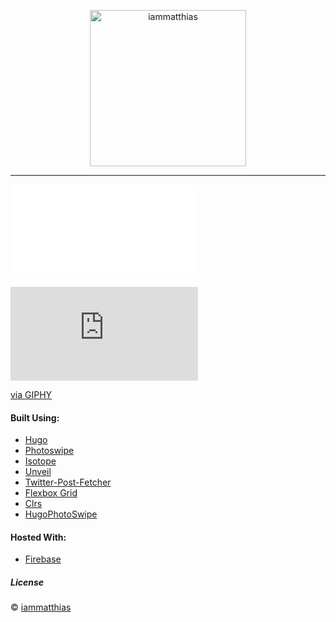 <p align="center"><img src="https://iammatthias.com/assets/logo_black.svg" alt="iammatthias" width="250"></p>

---
<iframe src="//giphy.com/embed/l4FGJKKnxDpFZQ5FK?html5=true&playOnHover=true&hideSocial=true" frameBorder="0" class="giphy-embed" allowFullScreen></iframe><p>
<iframe src="https://giphy.com/gifs/l4FGJKKnxDpFZQ5FK/tile" frameBorder="0" class="giphy-embed" allowFullScreen></iframe><p><a href="https://giphy.com/gifs/l4FGJKKnxDpFZQ5FK">via GIPHY</a></p>

#### Built Using:
- [Hugo](https://gohugo.io)
- [Photoswipe](http://photoswipe.com)
- [Isotope](http://isotope.metafizzy.co)
- [Unveil](https://github.com/michael/unveil)
- [Twitter-Post-Fetcher](https://github.com/jasonmayes/Twitter-Post-Fetcher)
- [Flexbox Grid](http://flexboxgrid.com)
- [Clrs](http://clrs.cc)
- [HugoPhotoSwipe](https://github.com/GjjvdBurg/HugoPhotoSwipe)

#### Hosted With:
- [Firebase](https://firebase.google.com)

##### License
© [iammatthias](https://iammatthias.com)
